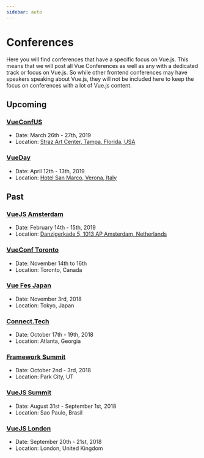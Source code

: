 ```yaml
---
sidebar: auto
---
```


# Conferences

Here you will find conferences that have a specific focus on Vue.js. This means that we will post all Vue Conferences as well as any with a dedicated track or focus on Vue.js. So while other frontend conferences may have speakers speaking about Vue.js, they will not be included here to keep the focus on conferences with a lot of Vue.js content.

## Upcoming

### [VueConfUS](https://vueconf.us)

- Date: March 26th - 27th, 2019
- Location: [Straz Art Center, Tampa, Florida, USA](https://www.google.com/maps/place/David+A.+Straz,+Jr.+Center+for+the+Performing+Arts/@27.9516845,-82.4663922,17z/data=!3m1!4b1!4m5!3m4!1s0x88c2c46055555555:0xbaea2283bc930b0d!8m2!3d27.9516845!4d-82.4642035)

### [VueDay](https://2019.vueday.it/)

- Date: April 12th - 13th, 2019
- Location: [Hotel San Marco, Verona, Italy](https://www.google.com/maps/place/San+Marco/@45.439915,10.9719744,15z/data=!4m5!3m4!1s0x0:0xe22aa957cb43cd25!8m2!3d45.439915!4d10.9719744)

## Past

### [VueJS Amsterdam](https://www.vuejs.amsterdam/)

- Date: February 14th - 15th, 2019
- Location: [Danzigerkade 5, 1013 AP Amsterdam, Netherlands](https://www.google.com/maps/place/Amsterdam+Theater/@52.3970285,4.8750425,17z/data=!3m1!4b1!4m5!3m4!1s0x47c608288dc127bf:0xdb0d328fc38eae6!8m2!3d52.3970285!4d4.8772312)

### [VueConf Toronto](https://vuetoronto.com/)

- Date: November 14th to 16th
- Location: Toronto, Canada

### [Vue Fes Japan](https://vuefes.jp/)

- Date: November 3rd, 2018
- Location: Tokyo, Japan

### [Connect.Tech](http://connect.tech/)

- Date: October 17th - 19th, 2018
- Location: Atlanta, Georgia

### [Framework Summit](https://www.frameworksummit.com/)

- Date: October 2nd - 3rd, 2018
- Location: Park City, UT

### [VueJS Summit](https://vuejssummit.com/)

- Date: August 31st - September 1st, 2018
- Location: Sao Paulo, Brasil

### [VueJS London](https://vuejs.london/)

- Date: September 20th - 21st, 2018
- Location: London, United Kingdom
